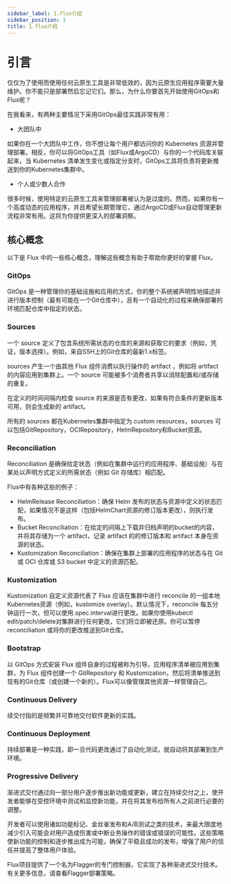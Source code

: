 ```yaml
---
sidebar_label: 1.flux介绍
sidebar_position: 1
title: 1.flux介绍
---
```


# 引言
仅仅为了使用而使用任何云原生工具是非常低效的，因为云原生应用程序需要大量维护。你不能只是部署然后忘记它们。那么，为什么你要首先开始使用GitOps和Flux呢？

在我看来，有两种主要情况下采用GitOps最佳实践非常有用：

- 大团队中

如果你在一个大团队中工作，你不想让每个用户都访问你的 Kubernetes 资源并管理部署。相反，你可以将GitOps工具（如Flux或ArgoCD）与你的一个代码库关联起来，当 Kubernetes 清单发生变化或指定分支时，GitOps工具将负责将更新推送到你的Kubernetes集群中。

- 个人或少数人合作

很多时候，使用特定的云原生工具来管理部署被认为是过度的。然而，如果你有一个高度动态的应用程序，并且希望长期管理它，通过ArgoCD或Flux自动管理更新流程非常有用。这将为你提供更深入的部署洞察。

## 核心概念

以下是 Flux 中的一些核心概念，理解这些概念有助于帮助你更好的掌握 Flux。

### GitOps
GitOps 是一种管理你的基础设施和应用的方式，你的整个系统被声明性地描述并进行版本控制（最有可能在一个Git仓库中），且有一个自动化的过程来确保部署的环境匹配仓库中指定的状态。

### Sources

一个 source 定义了包含系统所需状态的仓库的来源和获取它的要求（例如，凭证，版本选择）。例如，来自SSH上的Git仓库的最新1.x标签。

sources 产生一个由其他 Flux 组件消费以执行操作的 artifact ，例如将 artifact 的内容应用到集群上。一个 source 可能被多个消费者共享以消除配置和/或存储的重复。

在定义的时间间隔内检查 source 的来源是否有更改，如果有符合条件的更新版本可用，则会生成新的 artifact。

所有的 sources 都在Kubernetes集群中指定为 custom resources，sources 可以包括GitRepository，OCIRepository，HelmRepository和Bucket资源。

### Reconciliation

Reconciliation 是确保给定状态（例如在集群中运行的应用程序、基础设施）与在某处以声明方式定义的所需状态（例如 Git 存储库）相匹配。

Flux中有各种这些的例子：

- HelmRelease Reconciliation：确保 Helm 发布的状态与资源中定义的状态匹配，如果情况不是这样（包括HelmChart资源的修订版本更改），则执行发布。
- Bucket Reconciliation：在给定的间隔上下载并归档声明的bucket的内容，并将其存储为一个 artifact，记录 artifact 的的修订版本和 artifact 本身在资源的状态。
- Kustomization Reconciliation：确保在集群上部署的应用程序的状态与在 Git 或 OCI 仓库或 S3 bucket 中定义的资源匹配。

### Kustomization

Kustomization 自定义资源代表了 Flux 应该在集群中进行 reconcile 的一组本地Kubernetes资源（例如，kustomize overlay）。默认情况下，reconcile 每五分钟运行一次，但可以使用.spec.interval进行更改。如果你使用kubectl edit/patch/delete对集群进行任何更改，它们将立即被还原。你可以暂停 reconciliation 或将你的更改推送到Git仓库。

### Bootstrap

以 GitOps 方式安装 Flux 组件自身的过程被称为引导。应用程序清单被应用到集群，为 Flux 组件创建一个 GitRepository 和 Kustomization，然后将清单推送到现有的Git仓库（或创建一个新的）。Flux可以像管理其他资源一样管理自己。

### Continuous Delivery
续交付指的是频繁并可靠地交付软件更新的实践。

### Continuous Deployment
持续部署是一种实践，即一旦代码更改通过了自动化测试，就自动将其部署到生产环境。

### Progressive Delivery
渐进式交付通过向一部分用户逐步推出新功能或更新，建立在持续交付之上，使开发者能够在受控环境中测试和监控新功能，并在将其发布给所有人之前进行必要的调整。

开发者可以使用诸如功能标记、金丝雀发布和A/B测试之类的技术，来最大限度地减少引入可能会对用户造成伤害或中断业务操作的错误或错误的可能性。这些策略使新功能的控制和逐步推出成为可能，确保了平稳且成功的发布，增强了用户的信任并提高了整体用户体验。

Flux项目提供了一个名为Flagger的专门控制器，它实现了各种渐进式交付技术。有关更多信息，请查看Flagger部署策略。
